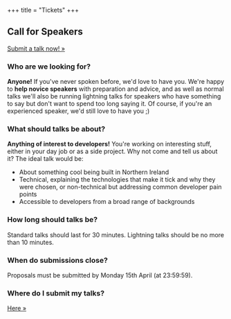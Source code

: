 +++
title = "Tickets"
+++

<section class="row">
    <div class="main-container">
        <a id="top"></a>
        <main class="container generic">
            <div class="col-md-12 main">
                <h1>Call for Speakers</h1>
                <p>
                    <a class="inner-link highlight" href="https://sessionize.com/nidevconf2019/">Submit a talk now! &raquo;</a>
                </p>
                <h3>Who are we looking for?</h3>
                <p>
                    <strong>Anyone!</strong>
                    If you've never spoken before, we'd love to have you. We're happy to <strong>help novice speakers</strong> with preparation and advice, and as well as normal talks we'll also be running lightning talks for speakers who have something to say but don't want to spend too long saying it. Of course, if you're an experienced speaker, we'd still love to have you ;)
                </p>
                <h3>What should talks be about?</h3>
                <p>
                    <strong>Anything of interest to developers!</strong>
                    You're working on interesting stuff, either in your day job or as a side project. Why not come and tell us about it? The ideal talk would be:
                        <ul style="list-style:disc; padding-left:2em">
                            <li>About something cool being built in Northern Ireland</li>
                            <li>Technical, explaining the technologies that make it tick and why they were chosen, or non-technical but addressing common developer pain points</li>
                            <li>Accessible to developers from a broad range of backgrounds</li>
                        </ul>
                    </p>
                <h3>How long should talks be?</h3>
                <p>
                    Standard talks should last for 30 minutes. Lightning talks should be no more than 10 minutes.
                </p>
                <h3>When do submissions close?</h3>
                <p>
                  Proposals must be submitted by Monday 15th April (at 23:59:59).
                </p>
                <h3>Where do I submit my talks?</h3>
                <p>
                    <a class="inner-link highlight" href="https://sessionize.com/nidevconf2019/">Here &raquo;</a>
                </p>
            </div>
        </main>
    </div>
</section>